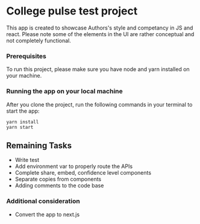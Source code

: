 # College pulse test project
This app is created to showcase Authors's style and competancy in JS and react. Please note some of the elements in the UI are rather conceptual and not completely functional.  


### Prerequisites
To run this project, please make sure you have node and yarn installed on your machine.

### Running the app on your local machine
After you clone the project, run the following commands in your terminal to start the app:

```
yarn install
yarn start
```

## Remaining Tasks
- Write test
- Add environment var to properly route the APIs
- Complete share, embed, confidence level components
- Separate copies from components
- Adding comments to the code base

### Additional consideration
- Convert the app to next.js

